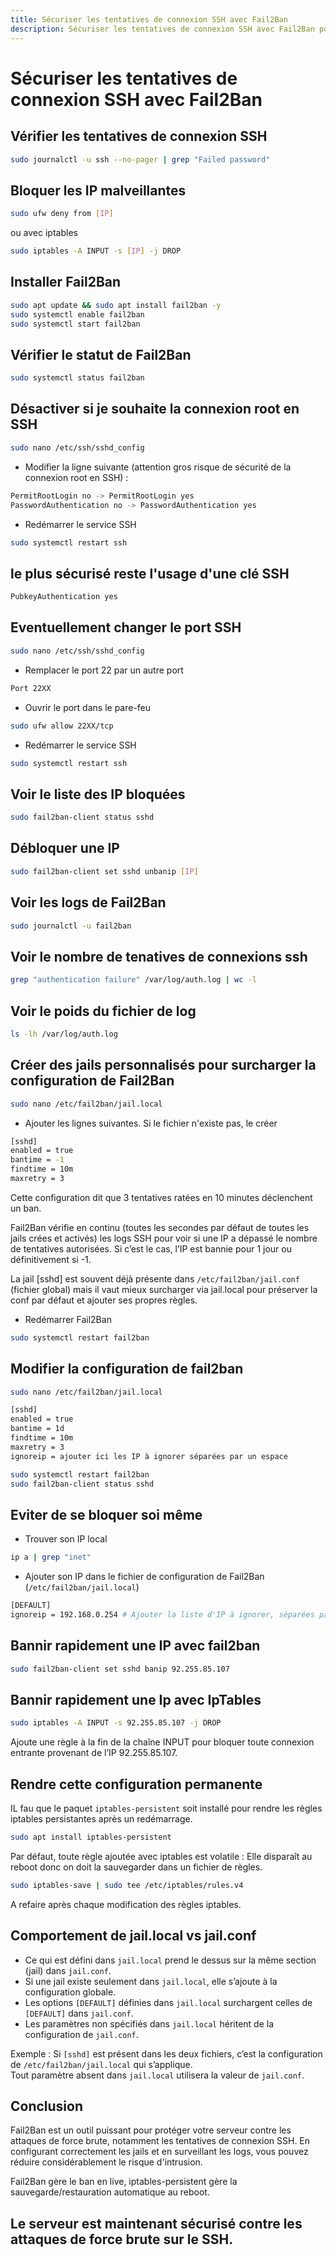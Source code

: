 ```yaml
---
title: Sécuriser les tentatives de connexion SSH avec Fail2Ban
description: Sécuriser les tentatives de connexion SSH avec Fail2Ban pour protéger votre serveur contre les attaques de force brute.
---
```


# Sécuriser les tentatives de connexion SSH avec Fail2Ban

## Vérifier les tentatives de connexion SSH
```bash
sudo journalctl -u ssh --no-pager | grep "Failed password"
```

## Bloquer les IP malveillantes
```bash
sudo ufw deny from [IP]
```
ou avec iptables
```bash
sudo iptables -A INPUT -s [IP] -j DROP
```


## Installer Fail2Ban
```bash
sudo apt update && sudo apt install fail2ban -y
sudo systemctl enable fail2ban
sudo systemctl start fail2ban
```

## Vérifier le statut de Fail2Ban
```bash
sudo systemctl status fail2ban
```

## Désactiver si je souhaite la connexion root en SSH
```bash
sudo nano /etc/ssh/sshd_config
```

- Modifier la ligne suivante (attention gros risque de sécurité de la connexion root en SSH) :

```bash
PermitRootLogin no -> PermitRootLogin yes
PasswordAuthentication no -> PasswordAuthentication yes
```

- Redémarrer le service SSH

```bash
sudo systemctl restart ssh
```

## le plus sécurisé reste l'usage d'une clé SSH
```bash
PubkeyAuthentication yes
```

## Eventuellement changer le port SSH
```bash
sudo nano /etc/ssh/sshd_config
```

- Remplacer le port 22 par un autre port  

```bash
Port 22XX
```

- Ouvrir le port dans le pare-feu

```bash
sudo ufw allow 22XX/tcp
```

- Redémarrer le service SSH

```bash
sudo systemctl restart ssh
```

## Voir le liste des IP bloquées
```bash
sudo fail2ban-client status sshd
```

## Débloquer une IP
```bash
sudo fail2ban-client set sshd unbanip [IP]
```

## Voir les logs de Fail2Ban
```bash
sudo journalctl -u fail2ban
```

## Voir le nombre de tenatives de connexions ssh
```bash
grep "authentication failure" /var/log/auth.log | wc -l
```

## Voir le poids du fichier de log
```bash
ls -lh /var/log/auth.log
```

## Créer des jails personnalisés pour surcharger la configuration de Fail2Ban
```bash
sudo nano /etc/fail2ban/jail.local
```

- Ajouter les lignes suivantes. Si le fichier n'existe pas, le créer

```bash
[sshd]
enabled = true 
bantime = -1 
findtime = 10m 
maxretry = 3
```

Cette configuration dit que 3 tentatives ratées en 10 minutes déclenchent un ban.

Fail2Ban vérifie en continu (toutes les secondes par défaut de toutes les jails crées et activés) les logs SSH pour voir si une IP a dépassé le nombre de tentatives autorisées. Si c’est le cas, l’IP est bannie pour 1 jour ou définitivement si -1.

La jail [sshd] est souvent déjà présente dans `/etc/fail2ban/jail.conf` (fichier global) mais il vaut mieux surcharger via jail.local pour préserver la conf par défaut et ajouter ses propres règles.

- Redémarrer Fail2Ban

```bash
sudo systemctl restart fail2ban
```


## Modifier la configuration de fail2ban
```bash
sudo nano /etc/fail2ban/jail.local
```

```bash
[sshd]
enabled = true
bantime = 1d
findtime = 10m
maxretry = 3
ignoreip = ajouter ici les IP à ignorer séparées par un espace
```

```bash
sudo systemctl restart fail2ban
sudo fail2ban-client status sshd
```

## Eviter de se bloquer soi même

- Trouver son IP local 

```bash
ip a | grep "inet"
```

- Ajouter son IP dans le fichier de configuration de Fail2Ban (`/etc/fail2ban/jail.local`)

```bash
[DEFAULT]
ignoreip = 192.168.0.254 # Ajouter la liste d'IP à ignorer, séparées par un espace
```

## Bannir rapidement une IP avec fail2ban
```bash
sudo fail2ban-client set sshd banip 92.255.85.107
```

## Bannir rapidement une Ip avec IpTables
```bash
sudo iptables -A INPUT -s 92.255.85.107 -j DROP
```

Ajoute une règle à la fin de la chaîne INPUT pour bloquer toute connexion entrante provenant de l’IP 92.255.85.107.

## Rendre cette configuration permanente

IL fau que le paquet `iptables-persistent` soit installé pour rendre les règles iptables persistantes après un redémarrage.

```bash
sudo apt install iptables-persistent
```

Par défaut, toute règle ajoutée avec iptables est volatile :
Elle disparaît au reboot donc on doit la sauvegarder dans un fichier de règles.

```bash
sudo iptables-save | sudo tee /etc/iptables/rules.v4
```

A refaire après chaque modification des règles iptables. 

## Comportement de jail.local vs jail.conf

- Ce qui est défini dans `jail.local` prend le dessus sur la même section (jail) dans `jail.conf`.
- Si une jail existe seulement dans `jail.local`, elle s’ajoute à la configuration globale.
- Les options `[DEFAULT]` définies dans `jail.local` surchargent celles de `[DEFAULT]` dans `jail.conf`.
- Les paramètres non spécifiés dans `jail.local` héritent de la configuration de `jail.conf`.

Exemple :
Si `[sshd]` est présent dans les deux fichiers, c’est la configuration de `/etc/fail2ban/jail.local` qui s’applique.  
Tout paramètre absent dans `jail.local` utilisera la valeur de `jail.conf`.


## Conclusion
Fail2Ban est un outil puissant pour protéger votre serveur contre les attaques de force brute, notamment
les tentatives de connexion SSH. En configurant correctement les jails et en surveillant les logs, vous pouvez réduire considérablement le risque d'intrusion.

Fail2Ban gère le ban en live,
iptables-persistent gère la sauvegarde/restauration automatique au reboot.

Le serveur est maintenant sécurisé contre les attaques de force brute sur le SSH.
---

